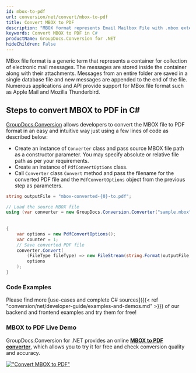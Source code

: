 ```yaml
---
id: mbox-to-pdf
url: conversion/net/convert/mbox-to-pdf
title: Convert MBOX to PDF
description: "MBOX format represents Email Mailbox File with .mbox extension. Learn how to convert MBOX to PDF file programmatically in C# language using GroupDocs.Conversion for .NET library."
keywords: Convert MBOX to PDF in C#
productName: GroupDocs.Conversion for .NET
hideChildren: False
---
```


MBox file format is a generic term that represents a container for collection of electronic mail messages. The messages are stored inside the container along with their attachments. Messages from an entire folder are saved in a single database file and new messages are appended to the end of the file. Numerous applications and API provide support for MBox file format such as Apple Mail and Mozilla Thunderbird.

## Steps to convert MBOX to PDF in C#

[GroupDocs.Conversion](https://products.groupdocs.com/conversion/net) allows developers to convert the MBOX file to PDF format in an easy and intuitive way just using a few lines of code as described below:

* Create an instance of `Converter` class and pass source MBOX file path as a constructor parameter. You may specify absolute or relative file path as per your requirements. 
* Create an instance of `PdfConvertOptions` class.
* Call `Converter` class `Convert` method and pass the filename for the converted PDF file and the `PdfConvertOptions` object from the previous step as parameters.

```csharp
string outputFile = "mbox-converted-{0}-to.pdf";

// Load the source MBOX file
using (var converter = new GroupDocs.Conversion.Converter("sample.mbox", fileType => fileType == EmailFileType.Mbox
                                                                                                            ? new MboxLoadOptions()
                                                                                                            : null))
{
    var options = new PdfConvertOptions();
	var counter = 1;
    // Save converted PDF file
    converter.Convert(
		(FileType fileType) => new FileStream(string.Format(outputFile, counter++), FileMode.Create),
        options
    );            
}
```

### Code Examples

Please find more [use-cases and complete C# sources]({{< ref "conversion/net/developer-guide/examples-and-demos.md" >}}) of our backend and frontend examples and try them for free!

### MBOX to PDF Live Demo

GroupDocs.Conversion for .NET provides an online [**MBOX to PDF converter**](https://products.groupdocs.app/conversion/mbox-to-pdf), which allows you to try it for free and check conversion quality and accuracy.

[!["Convert MBOX to PDF"](conversion/net/images/convert-to-pdf/convert-mbox-to-pdf.png)](https://products.groupdocs.app/conversion/mbox-to-pdf)